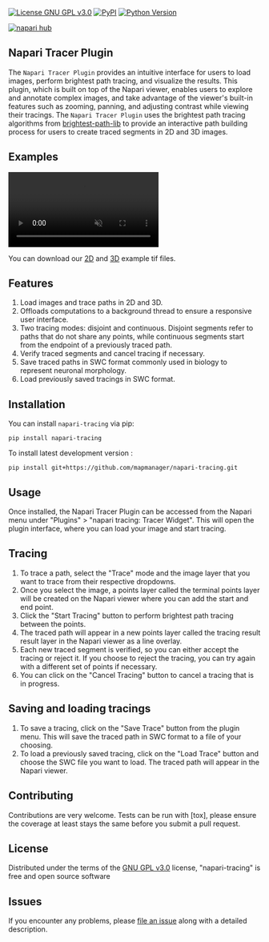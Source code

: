 
[![License GNU GPL v3.0](https://img.shields.io/pypi/l/napari-tracing.svg?color=green)](https://github.com/mapmanager/napari-tracing/raw/main/LICENSE)
[![PyPI](https://img.shields.io/pypi/v/napari-tracing.svg?color=green)](https://pypi.org/project/napari-tracing)
[![Python Version](https://img.shields.io/pypi/pyversions/napari-tracing.svg?color=green)](https://python.org)
<!-- [![tests](https://github.com/mapmanager/napari-tracing/workflows/tests/badge.svg)](https://github.com/mapmanager/napari-tracing/actions) -->
<!-- [![codecov](https://codecov.io/gh/mapmanager/napari-tracing/branch/main/graph/badge.svg)](https://codecov.io/gh/mapmanager/napari-tracing) -->
[![napari hub](https://img.shields.io/endpoint?url=https://api.napari-hub.org/shields/napari-tracing)](https://napari-hub.org/plugins/napari-tracing)

## Napari Tracer Plugin

The `Napari Tracer Plugin` provides an intuitive interface for users to load images, perform brightest path tracing, and visualize the results. This plugin, which is built on top of the Napari viewer, enables users to explore and annotate complex images, and take advantage of the viewer's built-in features such as zooming, panning, and adjusting contrast while viewing their tracings. The `Napari Tracer Plugin` uses the brightest path tracing algorithms from [brightest-path-lib](https://github.com/mapmanager/brightest-path-lib) to provide an interactive path building process for users to create traced segments in 2D and 3D images.

## Examples

<video loop muted autoplay controls >
  <source src="sample-2d-tracing.mp4" type="video/mp4">
</video>

You can download our [2D](data/sample-2d.tif) and [3D](sample-3d.tif) example tif files.

## Features

1. Load images and trace paths in 2D and 3D.
1. Offloads computations to a background thread to ensure a responsive user interface.
1. Two tracing modes: disjoint and continuous. Disjoint segments refer to paths that do not share any points, while continuous segments start from the endpoint of a previously traced path.
1. Verify traced segments and cancel tracing if necessary.
1. Save traced paths in SWC format commonly used in biology to represent neuronal morphology.
1. Load previously saved tracings in SWC format.

## Installation

You can install `napari-tracing` via pip:

    pip install napari-tracing

To install latest development version :

    pip install git+https://github.com/mapmanager/napari-tracing.git

## Usage

Once installed, the Napari Tracer Plugin can be accessed from the Napari menu under "Plugins" > "napari tracing: Tracer Widget". This will open the plugin interface, where you can load your image and start tracing.

## Tracing

1. To trace a path, select the "Trace" mode and the image layer that you want to trace from their respective dropdowns.
2. Once you select the image, a points layer called the terminal points layer will be created on the Napari viewer where you can add the start and end point.
3. Click the "Start Tracing" button to perform brightest path tracing between the points.
4. The traced path will appear in a new points layer called the tracing result result layer in the Napari viewer as a line overlay.
5. Each new traced segment is verified, so you can either accept the tracing or reject it. If you choose to reject the tracing, you can try again with a different set of points if necessary.
6. You can click on the "Cancel Tracing" button to cancel a tracing that is in progress.

## Saving and loading tracings

1. To save a tracing, click on the "Save Trace" button from the plugin menu. This will save the traced path in SWC format to a file of your choosing.
1. To load a previously saved tracing, click on the "Load Trace" button and choose the SWC file you want to load. The traced path will appear in the Napari viewer.

## Contributing

Contributions are very welcome. Tests can be run with [tox], please ensure
the coverage at least stays the same before you submit a pull request.

## License

Distributed under the terms of the [GNU GPL v3.0] license,
"napari-tracing" is free and open source software

## Issues

If you encounter any problems, please [file an issue] along with a detailed description.

[GNU GPL v3.0]: http://www.gnu.org/licenses/gpl-3.0.txt
[file an issue]: https://github.com/mapmanager/napari-tracing/issues
